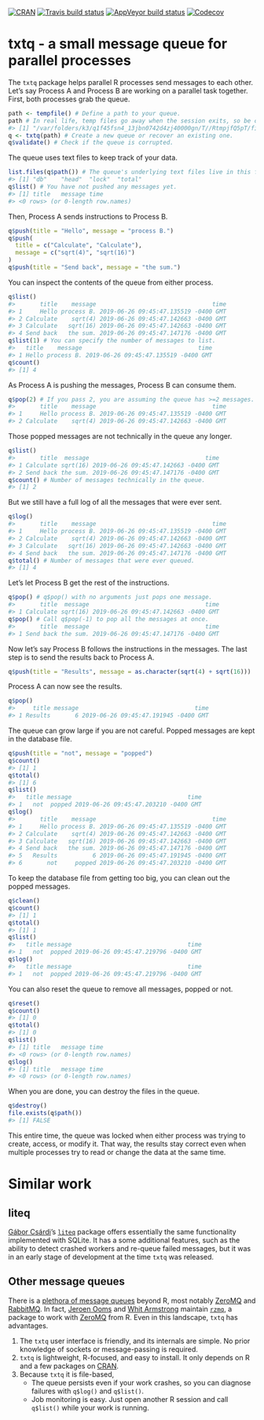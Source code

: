 
<!-- README.md is generated from README.Rmd. Please edit that file -->

[![CRAN](https://www.r-pkg.org/badges/version/txtq)](https://cran.r-project.org/package=txtq)
[![Travis build
status](https://travis-ci.org/wlandau/txtq.svg?branch=master)](https://travis-ci.org/wlandau/txtq)
[![AppVeyor build
status](https://ci.appveyor.com/api/projects/status/github/wlandau/txtq?branch=master&svg=true)](https://ci.appveyor.com/project/wlandau/txtq)
[![Codecov](https://codecov.io/github/wlandau/txtq/coverage.svg?branch=master)](https://codecov.io/github/wlandau/txtq?branch=master)

# txtq - a small message queue for parallel processes

The `txtq` package helps parallel R processes send messages to each
other. Let’s say Process A and Process B are working on a parallel task
together. First, both processes grab the queue.

``` r
path <- tempfile() # Define a path to your queue.
path # In real life, temp files go away when the session exits, so be careful.
#> [1] "/var/folders/k3/q1f45fsn4_13jbn0742d4zj40000gn/T//RtmpjfQ5pT/file712b442dbb25"
q <- txtq(path) # Create a new queue or recover an existing one.
q$validate() # Check if the queue is corrupted.
```

The queue uses text files to keep track of your
data.

``` r
list.files(q$path()) # The queue's underlying text files live in this folder.
#> [1] "db"    "head"  "lock"  "total"
q$list() # You have not pushed any messages yet.
#> [1] title   message time   
#> <0 rows> (or 0-length row.names)
```

Then, Process A sends instructions to Process B.

``` r
q$push(title = "Hello", message = "process B.")
q$push(
  title = c("Calculate", "Calculate"),
  message = c("sqrt(4)", "sqrt(16)")
)
q$push(title = "Send back", message = "the sum.")
```

You can inspect the contents of the queue from either process.

``` r
q$list()
#>       title    message                                 time
#> 1     Hello process B. 2019-06-26 09:45:47.135519 -0400 GMT
#> 2 Calculate    sqrt(4) 2019-06-26 09:45:47.142663 -0400 GMT
#> 3 Calculate   sqrt(16) 2019-06-26 09:45:47.142663 -0400 GMT
#> 4 Send back   the sum. 2019-06-26 09:45:47.147176 -0400 GMT
q$list(1) # You can specify the number of messages to list.
#>   title    message                                 time
#> 1 Hello process B. 2019-06-26 09:45:47.135519 -0400 GMT
q$count()
#> [1] 4
```

As Process A is pushing the messages, Process B can consume them.

``` r
q$pop(2) # If you pass 2, you are assuming the queue has >=2 messages.
#>       title    message                                 time
#> 1     Hello process B. 2019-06-26 09:45:47.135519 -0400 GMT
#> 2 Calculate    sqrt(4) 2019-06-26 09:45:47.142663 -0400 GMT
```

Those popped messages are not technically in the queue any longer.

``` r
q$list()
#>       title  message                                 time
#> 1 Calculate sqrt(16) 2019-06-26 09:45:47.142663 -0400 GMT
#> 2 Send back the sum. 2019-06-26 09:45:47.147176 -0400 GMT
q$count() # Number of messages technically in the queue.
#> [1] 2
```

But we still have a full log of all the messages that were ever sent.

``` r
q$log()
#>       title    message                                 time
#> 1     Hello process B. 2019-06-26 09:45:47.135519 -0400 GMT
#> 2 Calculate    sqrt(4) 2019-06-26 09:45:47.142663 -0400 GMT
#> 3 Calculate   sqrt(16) 2019-06-26 09:45:47.142663 -0400 GMT
#> 4 Send back   the sum. 2019-06-26 09:45:47.147176 -0400 GMT
q$total() # Number of messages that were ever queued.
#> [1] 4
```

Let’s let Process B get the rest of the instructions.

``` r
q$pop() # q$pop() with no arguments just pops one message.
#>       title  message                                 time
#> 1 Calculate sqrt(16) 2019-06-26 09:45:47.142663 -0400 GMT
q$pop() # Call q$pop(-1) to pop all the messages at once.
#>       title  message                                 time
#> 1 Send back the sum. 2019-06-26 09:45:47.147176 -0400 GMT
```

Now let’s say Process B follows the instructions in the messages. The
last step is to send the results back to Process A.

``` r
q$push(title = "Results", message = as.character(sqrt(4) + sqrt(16)))
```

Process A can now see the results.

``` r
q$pop()
#>     title message                                 time
#> 1 Results       6 2019-06-26 09:45:47.191945 -0400 GMT
```

The queue can grow large if you are not careful. Popped messages are
kept in the database file.

``` r
q$push(title = "not", message = "popped")
q$count()
#> [1] 1
q$total()
#> [1] 6
q$list()
#>   title message                                 time
#> 1   not  popped 2019-06-26 09:45:47.203210 -0400 GMT
q$log()
#>       title    message                                 time
#> 1     Hello process B. 2019-06-26 09:45:47.135519 -0400 GMT
#> 2 Calculate    sqrt(4) 2019-06-26 09:45:47.142663 -0400 GMT
#> 3 Calculate   sqrt(16) 2019-06-26 09:45:47.142663 -0400 GMT
#> 4 Send back   the sum. 2019-06-26 09:45:47.147176 -0400 GMT
#> 5   Results          6 2019-06-26 09:45:47.191945 -0400 GMT
#> 6       not     popped 2019-06-26 09:45:47.203210 -0400 GMT
```

To keep the database file from getting too big, you can clean out the
popped messages.

``` r
q$clean()
q$count()
#> [1] 1
q$total()
#> [1] 1
q$list()
#>   title message                                 time
#> 1   not  popped 2019-06-26 09:45:47.219796 -0400 GMT
q$log()
#>   title message                                 time
#> 1   not  popped 2019-06-26 09:45:47.219796 -0400 GMT
```

You can also reset the queue to remove all messages, popped or not.

``` r
q$reset()
q$count()
#> [1] 0
q$total()
#> [1] 0
q$list()
#> [1] title   message time   
#> <0 rows> (or 0-length row.names)
q$log()
#> [1] title   message time   
#> <0 rows> (or 0-length row.names)
```

When you are done, you can destroy the files in the queue.

``` r
q$destroy()
file.exists(q$path())
#> [1] FALSE
```

This entire time, the queue was locked when either process was trying to
create, access, or modify it. That way, the results stay correct even
when multiple processes try to read or change the data at the same time.

# Similar work

## liteq

[Gábor Csárdi](https://github.com/gaborcsardi)’s
[`liteq`](https://github.com/r-lib/liteq) package offers essentially the
same functionality implemented with SQLite. It has a some additional
features, such as the ability to detect crashed workers and re-queue
failed messages, but it was in an early stage of development at the time
`txtq` was released.

## Other message queues

There is a [plethora of message queues](http://queues.io/) beyond R,
most notably [ZeroMQ](http://zeromq.org) and
[RabbitMQ](https://www.rabbitmq.com/). In fact, [Jeroen
Ooms](http://github.com/jeroen) and [Whit
Armstrong](https://github.com/armstrtw) maintain
[`rzmq`](https://github.com/ropensci/rzmq), a package to work with
[ZeroMQ](http://zeromq.org) from R. Even in this landscape, `txtq` has
advantages.

1.  The `txtq` user interface is friendly, and its internals are simple.
    No prior knowledge of sockets or message-passing is required.
2.  `txtq` is lightweight, R-focused, and easy to install. It only
    depends on R and a few packages on
    [CRAN](https://cran.r-project.org).
3.  Because `txtq` it is file-based,
      - The queue persists even if your work crashes, so you can
        diagnose failures with `q$log()` and `q$list()`.
      - Job monitoring is easy. Just open another R session and call
        `q$list()` while your work is running.
